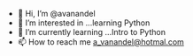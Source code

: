 - 👋 Hi, I’m @avanandel
- 👀 I’m interested in ...learning Python
- 🌱 I’m currently learning ...Intro to Python
- 📫 How to reach me a_vanandel@hotmal.com

<!---
avanandel/avanandel is a ✨ special ✨ repository because its `README.md` (this file) appears on your GitHub profile.
You can click the Preview link to take a look at your changes.
--->
